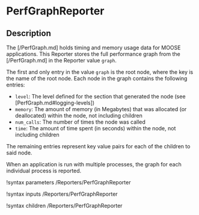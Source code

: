 # PerfGraphReporter

## Description

The [/PerfGraph.md] holds timing and memory usage data for MOOSE applications. This Reporter stores the full performance graph from the [/PerfGraph.md] in the Reporter value `graph`.

The first and only entry in the value `graph` is the root node, where the key is the name of the root node. Each node in the graph contains the following entries:

- `level`: The level defined for the section that generated the node (see [PerfGraph.md#logging-levels])
- `memory`: The amount of memory (in Megabytes) that was allocated (or deallocated) within the node, not including children
- `num_calls`: The number of times the node was called
- `time`: The amount of time spent (in seconds) within the node, not including children

The remaining entries represent key value pairs for each of the children to said node.

When an application is run with multiple processes, the graph for each individual process is reported.

!syntax parameters /Reporters/PerfGraphReporter

!syntax inputs /Reporters/PerfGraphReporter

!syntax children /Reporters/PerfGraphReporter
